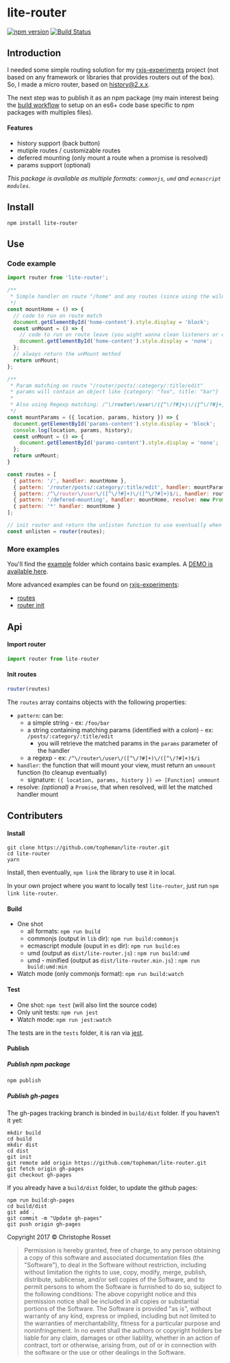 lite-router
===========

[![npm version](https://badge.fury.io/js/lite-router.svg)](https://www.npmjs.com/package/lite-router)
[![Build Status](https://travis-ci.org/topheman/lite-router.svg?branch=master)](https://travis-ci.org/topheman/lite-router)

## Introduction

I needed some simple routing solution for my [rxjs-experiments](https://topheman.github.io/rxjs-experiments/#/router) project (not based on any framework or libraries that provides routers out of the box).
So, I made a micro router, based on [history@2.x.x](https://github.com/ReactTraining/history/tree/v2).

The next step was to publish it as an npm package (my main interest being the [build workflow](#contributers) to setup on an es6+ code base specific to npm packages with multiples files).

#### Features

* history support (back button)
* mutiple routes / customizable routes
* deferred mounting (only mount a route when a promise is resolved)
* params support (optional)

*This package is available as multiple formats: `commonjs`, `umd` and `ecmascript modules`.*

## Install

```shell
npm install lite-router
```

## Use

### Code example

```js
import router from 'lite-router';

/**
 * Simple handler on route "/home" and any routes (since using the wildcard "*")
 */
const mountHome = () => {
  // code to run on route match
  document.getElementById('home-content').style.display = 'block';
  const unMount = () => {
    // code to run on route leave (you wight wanna clean listeners or others)
    document.getElementById('home-content').style.display = 'none';
  };
  // always return the unMount method
  return unMount;
};

/**
 * Param matching on route "/router/posts/:category/:title/edit"
 * params will contain an object like {category: "foo", title: "bar"}
 *
 * Also using Regexp matching: /^\/router\/user\/([^\/?#]+)\/([^\/?#]+)$/i
 */
const mountParams = ({ location, params, history }) => {
  document.getElementById('params-content').style.display = 'block';
  console.log(location, params, history);
  const unMount = () => {
    document.getElementById('params-content').style.display = 'none';
  };
  return unMount;
}

const routes = [
  { pattern: '/', handler: mountHome },
  { pattern: '/router/posts/:category/:title/edit', handler: mountParams },
  { pattern: /^\/router\/user\/([^\/?#]+)\/([^\/?#]+)$/i, handler: routerHandler },
  { pattern: '/defered-mounting', handler: mountHome, resolve: new Promise(res => setTimeout(res, 1000)) } // will mount mountHome handler on /defered-mounting once the resolve promise is resolve
  { pattern: '*' handler: mountHome }
];

// init router and return the unlisten function to use eventually when you'll be done
const unlisten = router(routes);
```

### More examples

You'll find the [example](https://github.com/topheman/lite-router/tree/master/example) folder which contains basic examples.
A [DEMO is available here](https://topheman.github.io/lite-router).

More advanced examples can be found on [rxjs-experiments](https://topheman.github.io/rxjs-experiments/#/router):

* [routes](https://github.com/topheman/rxjs-experiments/blob/master/src/routes.js)
* [router init](https://github.com/topheman/rxjs-experiments/blob/master/src/bootstrap.js)

## Api

#### Import router

```js
import router from lite-router
```

#### Init routes

```js
router(routes)
```

The `routes` array contains objects with the following properties:

* `pattern`: can be:
    * a simple string - ex: `/foo/bar`
    * a string containing matching params (identified with a colon) - ex: `/posts/:category/:title/edit`
        * you will retrieve the matched params in the `params` parameter of the handler
    * a regexp - ex: `/^\/router\/user\/([^\/?#]+)\/([^\/?#]+)$/i`
* `handler`: the function that will mount your view, must return an `unmount` function (to cleanup eventually)
    * signature: `({ location, params, history }) => [Function] unmount`
* resolve: *(optional)* a `Promise`, that when resolved, will let the matched handler mount

## Contributers

#### Install

```shell
git clone https://github.com/topheman/lite-router.git
cd lite-router
yarn
```

Install, then eventually, `npm link` the library to use it in local.

In your own project where you want to locally test `lite-router`, just run `npm link lite-router`.

#### Build

* One shot
    * all formats: `npm run build`
    * commonjs (output in `lib` dir): `npm run build:commonjs`
    * ecmascript module (ouput in `es` dir): `npm run build:es`
    * umd (output as `dist/lite-router.js`) : `npm run build:umd`
    * umd - minified (output as `dist/lite-router.min.js`) : `npm run build:umd:min`
* Watch mode (only commonjs format): `npm run build:watch`

#### Test

* One shot: `npm test` (will also lint the source code)
* Only unit tests: `npm run jest`
* Watch mode: `npm run jest:watch`

The tests are in the `tests` folder, it is ran via [jest](https://facebook.github.io/jest/).

#### Publish

##### Publish npm package

```shell
npm publish
```

##### Publish gh-pages

The gh-pages tracking branch is binded in `build/dist` folder. If you haven't it yet:

```shell
mkdir build
cd build
mkdir dist
cd dist
git init
git remote add origin https://github.com/topheman/lite-router.git
git fetch origin gh-pages
git checkout gh-pages
```

If you already have a `build/dist` folder, to update the github pages:

```shell
npm run build:gh-pages
cd build/dist
git add .
git commit -m "Update gh-pages"
git push origin gh-pages
```

Copyright 2017 © Christophe Rosset

> Permission is hereby granted, free of charge, to any person obtaining a copy of this software
> and associated documentation files (the "Software"), to deal in the Software without
> restriction, including without limitation the rights to use, copy, modify, merge, publish,
> distribute, sublicense, and/or sell copies of the Software, and to permit persons to whom the
> Software is furnished to do so, subject to the following conditions:
> The above copyright notice and this permission notice shall be included in all copies or
> substantial portions of the Software.
> The Software is provided "as is", without warranty of any kind, express or implied, including
> but not limited to the warranties of merchantability, fitness for a particular purpose and
> noninfringement. In no event shall the authors or copyright holders be liable for any claim,
> damages or other liability, whether in an action of contract, tort or otherwise, arising from,
> out of or in connection with the software or the use or other dealings in the Software.
